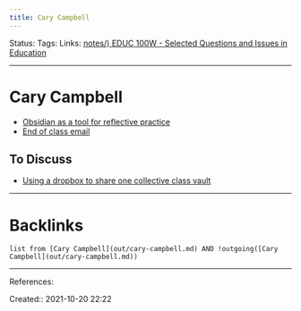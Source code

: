 ```yaml
---
title: Cary Campbell
---
```

Status: 
Tags: 
Links: [notes/) EDUC 100W - Selected Questions and Issues in Education](None)
___
# Cary Campbell
- [Obsidian as a tool for reflective practice](out/obsidian-as-a-tool-for-reflective-practice.md)
- [End of class email](out/end-of-class-email.md)
## To Discuss
- [Using a dropbox to share one collective class vault](https://discord.com/channels/686053708261228577/722584061087842365/906626100648632381)

___
# Backlinks
```dataview
list from [Cary Campbell](out/cary-campbell.md) AND !outgoing([Cary Campbell](out/cary-campbell.md))
```
___
References:

Created:: 2021-10-20 22:22